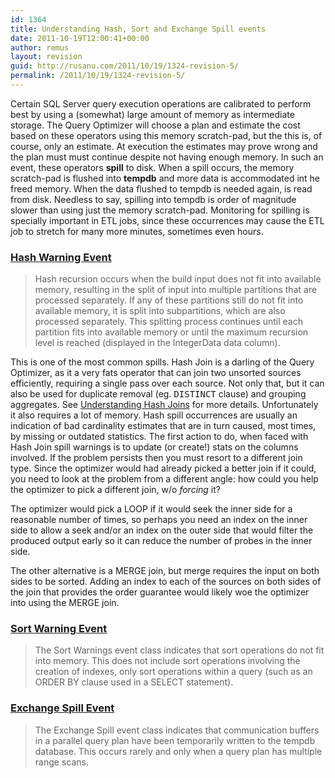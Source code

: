 ```yaml
---
id: 1364
title: Understanding Hash, Sort and Exchange Spill events
date: 2011-10-19T12:00:41+00:00
author: remus
layout: revision
guid: http://rusanu.com/2011/10/19/1324-revision-5/
permalink: /2011/10/19/1324-revision-5/
---
```

Certain SQL Server query execution operations are calibrated to perform best by using a (somewhat) large amount of memory as intermediate storage. The Query Optimizer will choose a plan and estimate the cost based on these operators using this memory scratch-pad, but the this is, of course, only an estimate. At execution the estimates may prove wrong and the plan must must continue despite not having enough memory. In such an event, these operators **spill** to disk. When a spill occurs, the memory scratch-pad is flushed into **tempdb** and more data is accommodated int he freed memory. When the data flushed to tempdb is needed again, is read from disk. Needless to say, spilling into tempdb is order of magnitude slower than using just the memory scratch-pad. Monitoring for spilling is specially important in ETL jobs, since these occurrences may cause the ETL job to stretch for many more minutes, sometimes even hours.

### [Hash Warning Event](http://technet.microsoft.com/en-us/library/ms190736.aspx)

> Hash recursion occurs when the build input does not fit into available memory, resulting in the split of input into multiple partitions that are processed separately. If any of these partitions still do not fit into available memory, it is split into subpartitions, which are also processed separately. This splitting process continues until each partition fits into available memory or until the maximum recursion level is reached (displayed in the IntegerData data column). 

This is one of the most common spills. Hash Join is a darling of the Query Optimizer, as it a very fats operator that can join two unsorted sources efficiently, requiring a single pass over each source. Not only that, but it can also be used for duplicate removal (eg. <tt>DISTINCT</tt> clause) and grouping aggregates. See [Understanding Hash Joins](http://technet.microsoft.com/en-us/library/ms189313.aspx) for more details. Unfortunately it also requires a lot of memory. Hash spill occurrences are usually an indication of bad cardinality estimates that are in turn caused, most times, by missing or outdated statistics. The first action to do, when faced with Hash Join spill warnings is to update (or create!) stats on the columns involved. If the problem persists then you must resort to a different join type. Since the optimizer would had already picked a better join if it could, you need to look at the problem from a different angle: how could you help the optimizer to pick a different join, w/o _forcing_ it?

The optimizer would pick a LOOP if it would seek the inner side for a reasonable number of times, so perhaps you need an index on the inner side to allow a seek and/or an index on the outer side that would filter the produced output early so it can reduce the number of probes in the inner side.

The other alternative is a MERGE join, but merge requires the input on both sides to be sorted. Adding an index to each of the sources on both sides of the join that provides the order guarantee would likely woe the optimizer into using the MERGE join.

### [Sort Warning Event](http://technet.microsoft.com/en-us/library/ms178041.aspx)

> The Sort Warnings event class indicates that sort operations do not fit into memory. This does not include sort operations involving the creation of indexes, only sort operations within a query (such as an ORDER BY clause used in a SELECT statement).

### [Exchange Spill Event](http://technet.microsoft.com/en-us/library/ms191514.aspx)

> The Exchange Spill event class indicates that communication buffers in a parallel query plan have been temporarily written to the tempdb database. This occurs rarely and only when a query plan has multiple range scans.